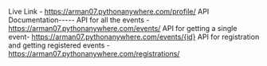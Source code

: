Live Link - https://arman07.pythonanywhere.com/profile/
API Documentation-----
API for all the events - https://arman07.pythonanywhere.com/events/
API for getting a single event- https://arman07.pythonanywhere.com/events/{id}
API for registration and getting registered events - https://arman07.pythonanywhere.com/registrations/
